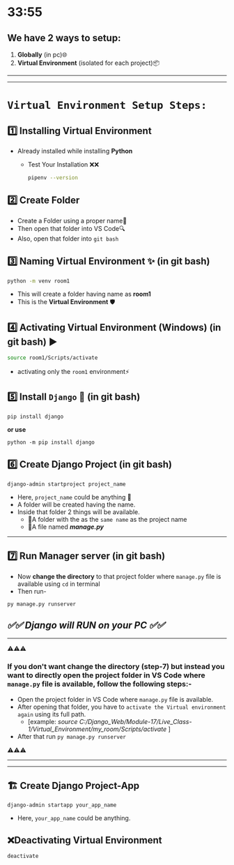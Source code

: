 # 33:55

## We have 2 ways to setup:

1. **Globally**  (in pc)🌐
2. **Virtual Environment**  (isolated for each project)📦

---
---

# `Virtual Environment Setup Steps:`

## 1️⃣ Installing Virtual Environment  
- Already installed while installing **Python**  

    - Test Your Installation ❌❌
        ```bash
        pipenv --version  
        ```

## 2️⃣ Create Folder
- Create a Folder using a proper name📁
- Then open that folder into VS Code🔍
- Also, open that folder into `git bash`

## 3️⃣ Naming Virtual Environment ✨ (in git bash)
```bash
python -m venv room1
```
- This will create a folder having name as **room1**
- This is the **Virtual Environment** 🛡️

## 4️⃣ Activating Virtual Environment (Windows) (in git bash) ▶️
```bash
source room1/Scripts/activate
```
- activating only the `room1` environment⚡

## 5️⃣ Install `Django` 🚀 (in git bash)
```
pip install django
```
**or use** 
```
python -m pip install django
```

## 6️⃣ Create Django Project (in git bash)
```
django-admin startproject project_name
```
- Here, `project_name` could be anything 📂
- A folder will be created having the name.
- Inside that folder 2 things will be available.
    - 📁A folder with the as the `same name` as the project name
    - 📄A file named ***manage.py***

---

## 7️⃣ Run Manager server (in git bash)
- Now **change the directory** to that project folder where `manage.py` file is available using `cd` in terminal
- Then run-
```
py manage.py runserver
```
***✅✅ Django will RUN on your PC ✅✅***
---
---


⚠️⚠️⚠️
### If you don't want change the **directory** (step-7) but instead you want to directly open the project folder in VS Code where `manage.py` file is available, follow the following steps:-
- Open the project folder in VS Code where `manage.py` file is available.  
- After opening that folder, you have to `activate the Virtual environment again` using its full path.
	 - [example: *source C:/Django_Web/Module-17/Live_Class-1/Virtual_Environment/my_room/Scripts/activate* ]
- After that run `py manage.py runserver`

⚠️⚠️⚠️

---
---



## 🏗️   Create Django Project-App
```
django-admin startapp your_app_name
```
- Here, `your_app_name` could be anything.

## ❌Deactivating Virtual Environment
```
deactivate
```
